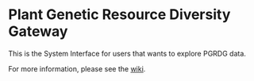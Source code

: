 # Plant Genetic Resource Diversity Gateway

This is the System Interface for users that wants to explore PGRDG data.

For more information, please see the [wiki](wiki).
